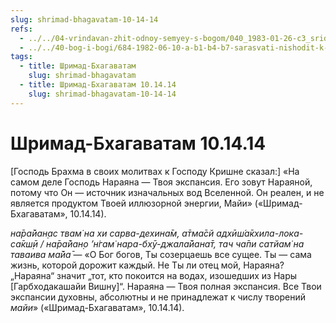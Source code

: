 ```yaml
---
slug: shrimad-bhagavatam-10-14-14
refs:
  - ../../04-vrindavan-zhit-odnoy-semyey-s-bogom/040_1983-01-26-c3_sridharmj_charuyuwaya_krasota_krishny_vo_vrindavane.md
  - ../../40-bog-i-bogi/684-1982-06-10-a-b1-b4-b7-sarasvati-nishodit-k-brahme-ot-narayany-no-daet-klyuch-k-postizheniyu-krishny.md
tags:
  - title: Шримад-Бхагаватам
    slug: shrimad-bhagavatam
  - title: Шримад-Бхагаватам 10.14.14
    slug: shrimad-bhagavatam-10-14-14
---
```


# Шримад-Бхагаватам 10.14.14

[Господь Брахма в своих молитвах к Господу Кришне сказал:] «На самом деле Господь Нараяна — Твоя экспансия. Его зовут Нараяной, потому что Он — источник изначальных вод Вселенной. Он реален, и не является продуктом Твоей иллюзорной энергии, Майи» («Шримад-Бхагаватам», 10.14.14).


*на̄ра̄йан̣ас твам̇ на хи сарва-дехина̄м, а̄тма̄сй адхӣш́а̄кхила-лока-са̄кш̣ӣ / на̄ра̄йан̣о ’н̇гам̇ нара-бхӯ-джала̄йана̄т, тач ча̄пи сатйам̇ на таваива ма̄йа̄* — «О Бог богов, Ты созерцаешь все сущее. Ты — сама жизнь, которой дорожит каждый. Не Ты ли отец мой, Нараяна? „Нараяна“ значит „тот, кто покоится на водах, изошедших из Нары [Гарбходакашайи Вишну]“. Нараяна — Твоя полная экспансия. Все Твои экспансии духовны, абсолютны и не принадлежат к числу творений *майи*» («Шримад-Бхагаватам», 10.14.14).

